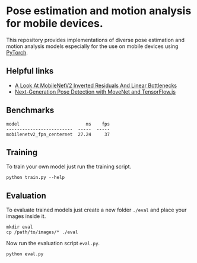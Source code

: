 # Pose estimation and motion analysis for mobile devices.
This repository provides implementations of diverse pose estimation and motion
analysis models especially for the use on mobile devices using [PyTorch](https://pytorch.org/).

## Helpful links
* [A Look At MobileNetV2 Inverted Residuals And Linear Bottlenecks](https://medium.com/@luis_gonzales/a-look-at-mobilenetv2-inverted-residuals-and-linear-bottlenecks-d49f85c12423)
* [Next-Generation Pose Detection with MoveNet and TensorFlow.js](https://blog.tensorflow.org/2021/05/next-generation-pose-detection-with-movenet-and-tensorflowjs.html)

## Benchmarks

    model                         ms    fps
    -------------------------  -----  -----
    mobilenetv2_fpn_centernet  27.24     37

## Training
To train your own model just run the training script.

    python train.py --help

## Evaluation
To evaluate trained models just create a new folder `./eval` and place your images inside it.

    mkdir eval
    cp /path/to/images/* ./eval

Now run the evaluation script `eval.py`.

    python eval.py